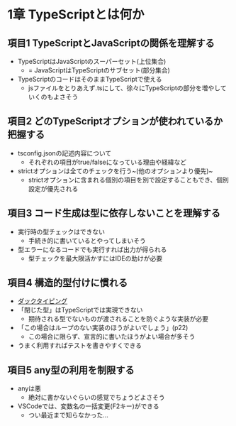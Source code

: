 # 1章 TypeScriptとは何か

## 項目1 TypeScriptとJavaScriptの関係を理解する

- TypeScriptはJavaScriptのスーパーセット(上位集合)
  - = JavaScriptはTypeScriptのサブセット(部分集合)
- TypeScriptのコードはそのままTypeScriptで使える
  - jsファイルをとりあえず.tsにして、徐々にTypeScriptの部分を増やしていくのもよさそう

## 項目2 どのTypeScriptオプションが使われているか把握する

- tsconfig.jsonの記述内容について
  - それぞれの項目がtrue/falseになっている理由や経緯など
- strictオプションは全てのチェックを行う~(他のオプションより優先)~
  - strictオプションに含まれる個別の項目を別で設定することもでき、個別設定が優先される

## 項目3 コード生成は型に依存しないことを理解する

- 実行時の型チェックはできない
  - 手続き的に書いているとやってしまいそう
- 型エラーになるコードでも実行すれば出力が得られる
  - 型チェックを最大限活かすにはIDEの助けが必要

## 項目4 構造的型付けに慣れる

- [ダックタイピング](https://ja.wikipedia.org/wiki/%E3%83%80%E3%83%83%E3%82%AF%E3%83%BB%E3%82%BF%E3%82%A4%E3%83%94%E3%83%B3%E3%82%B0)
- 「閉じた型」はTypeScriptでは実現できない
  - 期待される型でないものが渡されることを防ぐような実装が必要
- 「この場合はループのない実装のほうがよいでしょう」(p22)
  - この場合に限らず、宣言的に書いたほうがよい場合が多そう
- うまく利用すればテストを書きやすくできる

## 項目5 any型の利用を制限する

- anyは悪
  - 絶対に書かないぐらいの感覚でちょうどよさそう
- VSCodeでは、変数名の一括変更(F2キー)ができる
  - つい最近まで知らなかった…
